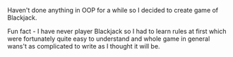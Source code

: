 Haven't done anything in OOP for a while so I decided to create game of Blackjack.

Fun fact - I have never player Blackjack so I had to learn rules at first which were fortunately quite easy to understand and whole game in general wans't as complicated to write as I thought it will be.
